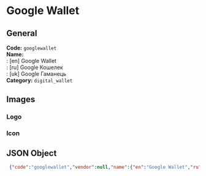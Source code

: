 # Google Wallet 
## General 
**Code:** `googlewallet`  
**Name:**  
:	[en] Google Wallet  
:	[ru] Google Кошелек  
:	[uk] Google Гаманець  
**Category:** `digital_wallet`  
## Images 
### Logo 
### Icon 
## JSON Object 
```json
 {"code":"googlewallet","vendor":null,"name":{"en":"Google Wallet","ru":"Google \u041a\u043e\u0448\u0435\u043b\u0435\u043a","uk":"Google \u0413\u0430\u043c\u0430\u043d\u0435\u0446\u044c"},"description":null,"countries":null,"category":"digital_wallet"}```  
